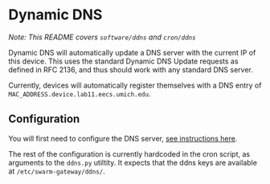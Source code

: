 Dynamic DNS
===========

_Note: This README covers `software/ddns` and `cron/ddns`_

Dynamic DNS will automatically update a DNS server with the current IP of this
device. This uses the standard Dynamic DNS Update requests as defined in RFC
2136, and thus should work with any standard DNS server.

Currently, devices will automatically register themselves with a DNS entry of
`MAC_ADDRESS.device.lab11.eecs.umich.edu`.

Configuration
-------------

You will first need to configure the DNS server,
[see instructions here](https://github.com/terraswarm/urban-heartbeat-kit/blob/master/docs/gateway-setup-scratch-common.md#optional-set-up-dynamic-dns).

The rest of the configuration is currently hardcoded in the cron script, as
arguments to the `ddns.py` utiltity. It expects that the ddns keys are
available at `/etc/swarm-gateway/ddns/`.

